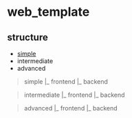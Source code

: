 # web_template

## structure

- [simple](https://medium.com/@nmayurashok/file-and-folder-structure-for-web-development-8c5c83810a5)
- intermediate
- advanced

> simple
> |_ frontend
> |_ backend

> intermediate
> |_ frontend
> |_ backend

> advanced
> |_ frontend
> |_ backend
